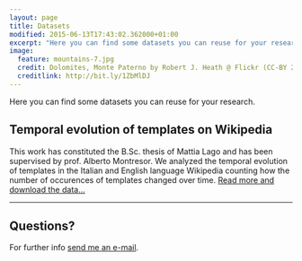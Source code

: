 ```yaml
---
layout: page
title: Datasets
modified: 2015-06-13T17:43:02.362000+01:00
excerpt: "Here you can find some datasets you can reuse for your research."
image:
  feature: mountains-7.jpg
  credit: Dolomites, Monte Paterno by Robert J. Heath @ Flickr (CC-BY 2.0)
  creditlink: http://bit.ly/1ZbMlDJ
---
```


Here you can find some datasets you can reuse for your research.


## Temporal evolution of templates on Wikipedia

This work has constituted the B.Sc. thesis of Mattia Lago and has been supervised by prof. Alberto Montresor.
We analyzed the temporal evolution of templates in the Italian and English language
Wikipedia counting how the number of occurences of templates changed over time.
[Read more and download the data...](./temporal-evolution-templates-wikipedia/)

---

## Questions?

For further info <a href="mailto:cristian.consonni(at)unitn(dot)it" target="_blank">send me an e-mail</a>.
